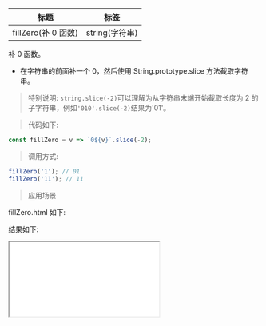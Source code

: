 | 标题                | 标签           |
| ------------------- | -------------- |
| fillZero(补 0 函数) | string(字符串) |

补 0 函数。

- 在字符串的前面补一个 0，然后使用 String.prototype.slice 方法截取字符串。

> 特别说明: `string.slice(-2)`可以理解为从字符串末端开始截取长度为 2 的子字符串，例如`'010'.slice(-2)`结果为'01'。

> 代码如下:

```js
const fillZero = v => `0${v}`.slice(-2);
```

> 调用方式:

```js
fillZero('1'); // 01
fillZero('11'); // 11
```

> 应用场景

fillZero.html 如下:

<div class="code-editor" data-url="codes/javascript/html/fillZero.html" data-language="html"></div>

结果如下:

<iframe src="codes/javascript/html/fillZero.html"></iframe>
